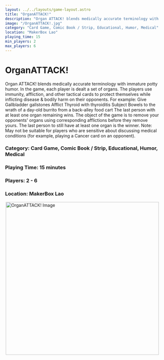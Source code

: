 ```yaml
---
layout: ../../layouts/game-layout.astro
title: "OrganATTACK!"
description: "Organ ATTACK! blends medically accurate terminology with immature potty humor."
image: "/OrganATTACK!.jpg"
category: "Card Game, Comic Book / Strip, Educational, Humor, Medical"
location: "MakerBox Lao"
playing_time: 15
min_players: 2
max_players: 6
---
```

# OrganATTACK!

Organ ATTACK! blends medically accurate terminology with immature potty humor.  In the game, each player is dealt a set of organs. The players use immunity, affliction, and other tactical cards to protect themselves while inflicting disease &amp; bodily harm on their opponents. For example:       Give Gallbladder gallstones      Afflict Thyroid with thyroiditis      Subject Bowels to the wrath of a day-old burrito from a back-alley food cart   The last person with at least one organ remaining wins.  The object of the game is to remove your opponents' organs using corresponding afflictions before they remove yours. The last person to still have at least one organ is the winner.  Note: May not be suitable for players who are sensitive about discussing medical conditions (for example, playing a  Cancer  card on an opponent).  

### Category: Card Game, Comic Book / Strip, Educational, Humor, Medical

### Playing Time: 15 minutes

### Players: 2 - 6

### Location: MakerBox Lao

<img src="/OrganATTACK!.jpg" alt="OrganATTACK! Image" width="500" style="display: block; margin: 0 auto">

    